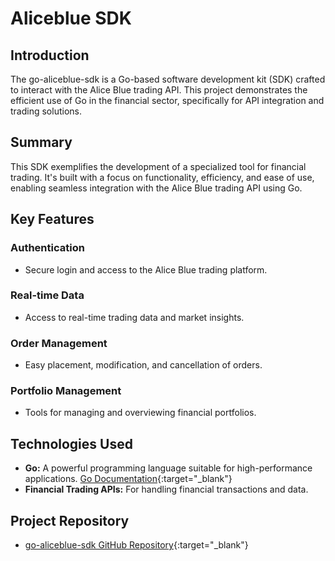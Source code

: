 # Aliceblue SDK

## Introduction

The go-aliceblue-sdk is a Go-based software development kit (SDK) crafted to interact with the Alice Blue trading API. This project demonstrates the efficient use of Go in the financial sector, specifically for API integration and trading solutions.

## Summary

This SDK exemplifies the development of a specialized tool for financial trading. It's built with a focus on functionality, efficiency, and ease of use, enabling seamless integration with the Alice Blue trading API using Go.

## Key Features

### Authentication

- Secure login and access to the Alice Blue trading platform.

### Real-time Data

- Access to real-time trading data and market insights.

### Order Management

- Easy placement, modification, and cancellation of orders.

### Portfolio Management

- Tools for managing and overviewing financial portfolios.

## Technologies Used

- **Go:** A powerful programming language suitable for high-performance applications. [Go Documentation](https://golang.org/doc/){:target="_blank"}
- **Financial Trading APIs:** For handling financial transactions and data.

## Project Repository

- [go-aliceblue-sdk GitHub Repository](https://github.com/imyashkale/go-aliceblue-sdk){:target="_blank"}
